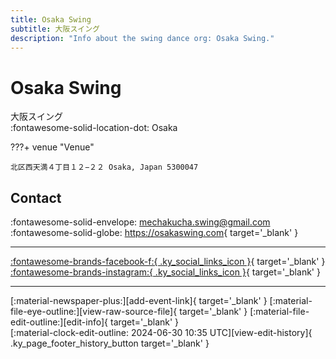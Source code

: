 ```yaml
---
title: Osaka Swing
subtitle: 大阪スイング
description: "Info about the swing dance org: Osaka Swing."
---
```


# Osaka Swing

大阪スイング  
:fontawesome-solid-location-dot: Osaka  


???+ venue "Venue"

    北区西天満４丁目１２−２２ Osaka, Japan 5300047  

## Contact

:fontawesome-solid-envelope: <mechakucha.swing@gmail.com>  
:fontawesome-solid-globe: <https://osakaswing.com>{ target='_blank' }  

---

 [:fontawesome-brands-facebook-f:{ .ky_social_links_icon }](https://www.facebook.com/osakaswing){ target='_blank' } [:fontawesome-brands-instagram:{ .ky_social_links_icon }](https://instagram.com/osakaswing){ target='_blank' }

---

<div class="ky_page_footer" markdown>
<div class="ky_page_footer_trailing" markdown="span">
[:material-newspaper-plus:][add-event-link]{ target='_blank' }
[:material-file-eye-outline:][view-raw-source-file]{ target='_blank' }
[:material-file-edit-outline:][edit-info]{ target='_blank' }
</div>
<div class="ky_page_footer_leading" markdown="span">
[:material-clock-edit-outline: 2024-06-30 10:35 UTC][view-edit-history]{ .ky_page_footer_history_button target='_blank' }
</div>
</div>

[add-event-link]: https://github.com/swingdance/events/issues/new?assignees=&labels=add+event&projects=&template=02-add_entity.yml&title=%5Bjp%5D%20%3CName%3E&region=jp&province=Osaka&city=Osaka&org_id=osaka-swing "Add Event"
[view-raw-source-file]: https://github.com/swingdance/orgs/blob/main/jp/osaka-swing.json "View Raw Source File"
[edit-info]: https://github.com/swingdance/orgs/issues/new?assignees=&labels=update+org&projects=&template=03-update_entity.yml&title=%5Bjp%5D%20Osaka%20Swing&region=jp&id=osaka-swing&name=Osaka%20Swing "Edit Info"

[view-edit-history]: https://github.com/swingdance/orgs/commits/main/jp/osaka-swing.json "View Edit History"
